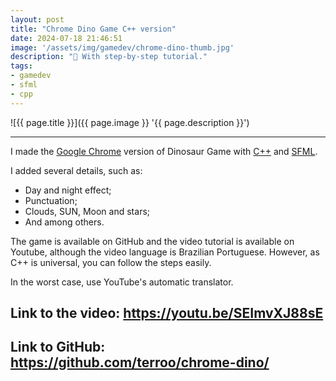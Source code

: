 ```yaml
---
layout: post
title: "Chrome Dino Game C++ version"
date: 2024-07-18 21:46:51
image: '/assets/img/gamedev/chrome-dino-thumb.jpg'
description: "🦖 With step-by-step tutorial."
tags:
- gamedev
- sfml
- cpp
---
```


![{{ page.title }}]({{ page.image }} '{{ page.description }}')

---

I made the [Google Chrome](https://terminalroot.com/tags#chrome) version of Dinosaur Game with [C++](https://terminalroot.com/tags#cpp) and [SFML](https://terminalroot.com/tags#sfml).

I added several details, such as:
+ Day and night effect;
+ Punctuation;
+ Clouds, SUN, Moon and stars;
+ And among others.

The game is available on GitHub and the video tutorial is available on Youtube, although the video language is Brazilian Portuguese. However, as C++ is universal, you can follow the steps easily.

In the worst case, use YouTube's automatic translator.
## Link to the video: <https://youtu.be/SEImvXJ88sE>
## Link to GitHub: <https://github.com/terroo/chrome-dino/>



